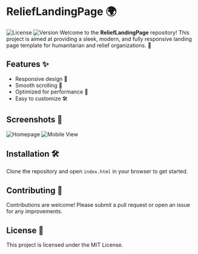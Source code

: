 # ReliefLandingPage 🌍
![License](https://img.shields.io/github/license/MohamedBoghdaddy/ReliefLandingPage)
![Version](https://img.shields.io/github/v/release/MohamedBoghdaddy/ReliefLandingPage)
Welcome to the **ReliefLandingPage** repository! This project is aimed at providing a sleek, modern, and fully responsive landing page template for humanitarian and relief organizations. 🏥
## Features ✨
- Responsive design 📱
- Smooth scrolling 🌟
- Optimized for performance 🚀
- Easy to customize 🛠️
## Screenshots 📸
![Homepage](https://path/to/homepage-screenshot.png)
![Mobile View](https://path/to/mobile-view-screenshot.png)
## Installation 🛠️
Clone the repository and open `index.html` in your browser to get started.
## Contributing 🤝
Contributions are welcome! Please submit a pull request or open an issue for any improvements.
## License 📜
This project is licensed under the MIT License.
